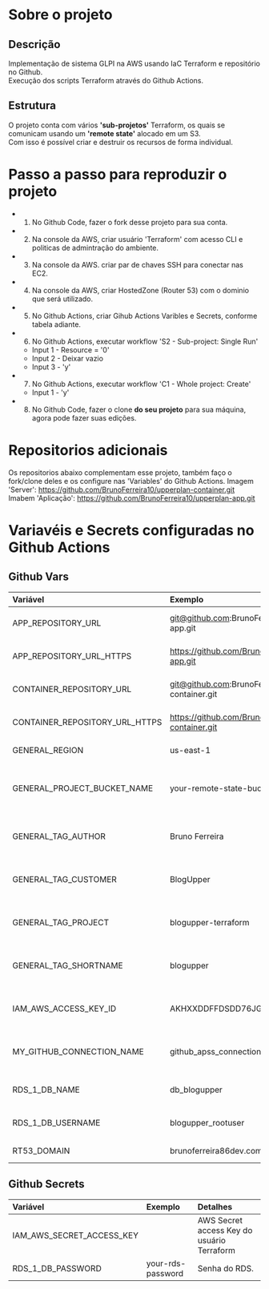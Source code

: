 # Sobre o projeto
## Descrição
Implementação de sistema GLPI na AWS usando IaC Terraform e repositório no 
Github.<br>
Execução dos scripts Terraform através do Github Actions.

## Estrutura
O projeto conta com vários **'sub-projetos'** Terraform, os quais se comunicam 
usando um **'remote state'** alocado em um S3.<br>
Com isso é possível criar e destruir os recursos de forma individual.

# Passo a passo para reproduzir o projeto
  - 1. No Github Code, fazer o fork desse projeto para sua conta.
  - 2. Na console da AWS, criar usuário 'Terraform' com acesso CLI e politicas de admintração do ambiente. 
  - 3. Na console da AWS. criar par de chaves SSH para conectar nas EC2.
  - 4. Na console da AWS, criar HostedZone (Router 53) com o dominio que será utilizado.
  - 5. No Github Actions, criar Gihub Actions Varibles e Secrets, conforme tabela adiante.
  - 6. No Github Actions, executar workflow 'S2 - Sub-project: Single Run'
    - Input 1 - Resource =  '0'
    - Input 2 - Deixar vazio
    - Input 3 - 'y'
  - 7. No Github Actions, executar workflow 'C1 - Whole project: Create'
    - Input 1 - 'y'
  - 8. No Github Code, fazer o clone **do seu projeto** para sua máquina, agora pode fazer suas edições.

# Repositorios adicionais
Os repositorios abaixo complementam esse projeto, também faço o fork/clone deles e os configure nas 'Variables' do Github Actions.
Imagem 'Server': https://github.com/BrunoFerreira10/upperplan-container.git
Imabem 'Aplicação': https://github.com/BrunoFerreira10/upperplan-app.git


# Variavéis e Secrets configuradas no Github Actions
## Github Vars
| Variável                        | Exemplo                                               | Detalhes |
| :---                            | :---                                                  | :---     |
| APP_REPOSITORY_URL              | git@github.com:BrunoFerreira10/upperplan-app.git            | Link ssh do repositório da aplicação
| APP_REPOSITORY_URL_HTTPS        | https://github.com/BrunoFerreira10/upperplan-app.git        | Link https do repositório da aplicação
| CONTAINER_REPOSITORY_URL        | git@github.com:BrunoFerreira10/upperplan-container.git      | Link ssh do repositório da aplicação
| CONTAINER_REPOSITORY_URL_HTTPS  | https://github.com/BrunoFerreira10/upperplan-container.git  | Link https do repositório da aplicação
| GENERAL_REGION                  | us-east-1                                             | Região da implementação
| GENERAL_PROJECT_BUCKET_NAME     | your-remote-state-bucket-name                         | Nome do bucket para dados da infraestrutura e aplicação
| GENERAL_TAG_AUTHOR              | Bruno Ferreira                                        | Autor das edições - Gera Tag em todos recursos
| GENERAL_TAG_CUSTOMER            | BlogUpper                                             | Ciente do projeto - Gera Tag em todos recursos
| GENERAL_TAG_PROJECT             | blogupper-terraform                                   | Nome do projeto - Gera Tag em todos recursos
| GENERAL_TAG_SHORTNAME           | blogupper                                             | Nome curto para nomeação dos recursos
| IAM_AWS_ACCESS_KEY_ID           | AKHXXDDFFDSDD76JGJJKJ                                 | AWS Access Key Id do usuário 'Terraform'
| MY_GITHUB_CONNECTION_NAME       | github_apss_connection_name                           | Nome da conexão com o GitHub criada na console
| RDS_1_DB_NAME                   | db_blogupper                                          | Nome do banco de dados no RDS
| RDS_1_DB_USERNAME               | blogupper_rootuser                                    | Nome do usuário do RDS
| RT53_DOMAIN                     | brunoferreira86dev.com                                | Dominio da aplicação

## Github Secrets
| Variável                                | Exemplo                   | Detalhes |
| :---                                    | :---------------          | :---     |
| IAM_AWS_SECRET_ACCESS_KEY               |                           | AWS Secret access Key do usuário Terraform
| RDS_1_DB_PASSWORD                       | your-rds-password         | Senha do RDS.